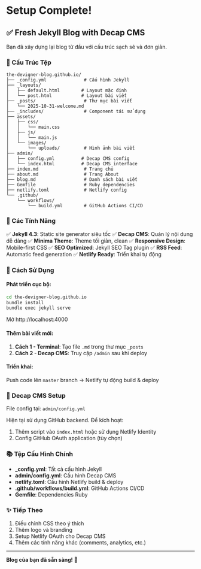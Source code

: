 # Setup Complete!

## ✅ Fresh Jekyll Blog with Decap CMS

Bạn đã xây dựng lại blog từ đầu với cấu trúc sạch sẽ và đơn giản.

### 📁 Cấu Trúc Tệp

```
the-devigner-blog.github.io/
├── _config.yml              # Cấu hình Jekyll
├── _layouts/
│   ├── default.html        # Layout mặc định
│   └── post.html           # Layout bài viết
├── _posts/                  # Thư mục bài viết
│   └── 2025-10-31-welcome.md
├── _includes/               # Component tái sử dụng
├── assets/
│   ├── css/
│   │   └── main.css
│   ├── js/
│   │   └── main.js
│   └── images/
│       └── uploads/         # Hình ảnh bài viết
├── admin/
│   ├── config.yml          # Decap CMS config
│   └── index.html          # Decap CMS interface
├── index.md                 # Trang chủ
├── about.md                 # Trang About
├── blog.md                  # Danh sách bài viết
├── Gemfile                  # Ruby dependencies
├── netlify.toml             # Netlify config
└── .github/
    └── workflows/
        └── build.yml        # GitHub Actions CI/CD
```

### 🚀 Các Tính Năng

✅ **Jekyll 4.3**: Static site generator siêu tốc
✅ **Decap CMS**: Quản lý nội dung dễ dàng
✅ **Minima Theme**: Theme tối giản, clean
✅ **Responsive Design**: Mobile-first CSS
✅ **SEO Optimized**: Jekyll SEO Tag plugin
✅ **RSS Feed**: Automatic feed generation
✅ **Netlify Ready**: Triển khai tự động

### 📝 Cách Sử Dụng

#### Phát triển cục bộ:
```bash
cd the-devigner-blog.github.io
bundle install
bundle exec jekyll serve
```

Mở http://localhost:4000

#### Thêm bài viết mới:
1. **Cách 1 - Terminal**: Tạo file `.md` trong thư mục `_posts`
2. **Cách 2 - Decap CMS**: Truy cập `/admin` sau khi deploy

#### Triển khai:
Push code lên `master` branch → Netlify tự động build & deploy

### 🔧 Decap CMS Setup

File config tại: `admin/config.yml`

Hiện tại sử dụng GitHub backend. Để kích hoạt:

1. Thêm script vào `index.html` hoặc sử dụng Netlify Identity
2. Config GitHub OAuth application (tùy chọn)

### 📚 Tệp Cấu Hình Chính

- **_config.yml**: Tất cả cấu hình Jekyll
- **admin/config.yml**: Cấu hình Decap CMS
- **netlify.toml**: Cấu hình Netlify build & deploy
- **.github/workflows/build.yml**: GitHub Actions CI/CD
- **Gemfile**: Dependencies Ruby

### ✨ Tiếp Theo

1. Điều chỉnh CSS theo ý thích
2. Thêm logo và branding
3. Setup Netlify OAuth cho Decap CMS
4. Thêm các tính năng khác (comments, analytics, etc.)

---

**Blog của bạn đã sẵn sàng! 🎉**
